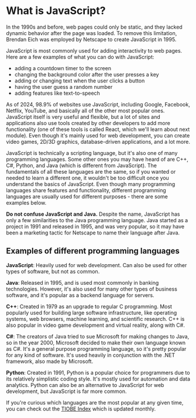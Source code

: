 # What is JavaScript?

In the 1990s and before, web pages could only be static, and they lacked dynamic behavior after the page was loaded. To remove this limitation, Brendan Eich was employed by Netscape to create JavaScript in 1995.

JavaScript is most commonly used for adding interactivity to web pages. Here are a few examples of what you can do with JavaScript:

- adding a countdown timer to the screen
- changing the background color after the user presses a key 
- adding or changing text when the user clicks a button
- having the user guess a random number
- adding features like text-to-speech

As of 2024, 98.9% of websites use JavaScript, including Google, Facebook, Netflix, YouTube, and basically all of the other most popular ones. JavaScript itself is very useful and flexible, but a lot of sites and applications also use tools created by other developers to add more functionality (one of these tools is called React, which we'll learn about next module). Even though it's mainly used for web development, you can create video games, 2D/3D graphics, database-driven applications, and a lot more.

JavaScript is technically a scripting language, but it's also one of many programming languages. Some other ones you may have heard of are C++, C#, Python, and Java (which is different from JavaScript). The fundamentals of all these languages are the same, so if you wanted or needed to learn a different one, it wouldn't be too difficult once you understand the basics of JavaScript. Even though many programming languages share features and functionality, different programming languages are usually used for different purposes - there are some examples below.

**Do not confuse JavaScript and Java.** Despite the name, JavaScript has only a few similarities to the Java programming language. Java started as a project in 1991 and released in 1995, and was very popular, so it may have been a marketing tactic for Netscape to name their language after Java.

## Examples of different programming languages

**JavaScript**: Heavily used for web development. Can also be used for other types of software, but not as common.

**Java**: Released in 1995, and is used most commonly in banking technologies. However, it's also used for many other types of business software, and it's popular as a backend language for servers.

**C++**: Created in 1979 as an upgrade to regular C programming. Most popularly used for building large software infrastructure, like operating systems, web browsers, machine learning, and scientific research. C++ is also popular in video game development and virtual reality, along with C#.

**C#**: The creators of Java tried to sue Microsoft for making changes to Java, so in the year 2000, Microsoft decided to make their own language known as C#. It's a general purpose programming language, so it's pretty popular for any kind of software. It's used heavily in conjunction with the .NET framework, also made by Microsoft.

**Python**: Created in 1991, Python is a popular choice for programmers due to its relatively simplistic coding style. It's mostly used for automation and data analytics. Python can also be an alternative to JavaScript for web development, but JavaScript is far more common.

If you're curious which languages are the most popular at any given time, you can check out the [TIOBE Index](https://www.tiobe.com/tiobe-index) which is updated monthly.